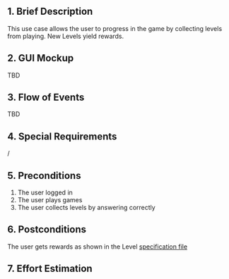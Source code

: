 ## 1. Brief Description
This use case allows the user to progress in the game by collecting levels from playing. New Levels yield rewards. 
## 2. GUI Mockup
TBD
## 3. Flow of Events
TBD
## 4. Special Requirements
/
## 5. Preconditions
1. The user logged in
2. The user plays games
3. The user collects levels by answering correctly 
## 6. Postconditions
The user gets rewards as shown in the Level [specification file](/documents/gameplay/level_system.pdf)
## 7. Effort Estimation